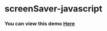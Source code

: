 # screenSaver-javascript
<h3>You can view this demo 
<a href="https://sagar32.github.io/screenSaver-javascript/">Here</a></h3>

